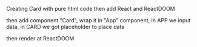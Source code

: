 Creating Card with pure html code
then add React and ReactDOOM

then add component "Card", 
wrap it in "App" component,
in APP we input data, in CARD we got placeholder to place data

then render at ReactDOOM
